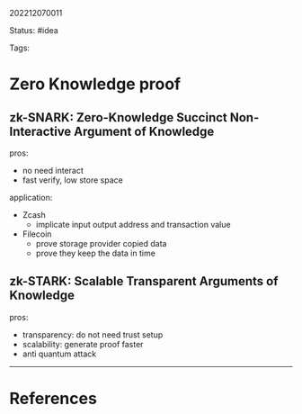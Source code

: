 202212070011

Status: #idea

Tags:

# Zero Knowledge proof

## zk-SNARK: Zero-Knowledge Succinct Non-Interactive Argument of Knowledge

pros:
- no need interact
- fast verify, low store space

application:
- Zcash
	- implicate input output address and transaction value  
- Filecoin
	- prove storage provider copied data
	- prove they keep the data in time

## zk-STARK: Scalable Transparent Arguments of Knowledge

pros:
- transparency: do not need trust setup
- scalability: generate proof faster
- anti quantum attack

---
# References
